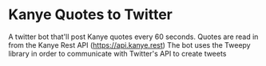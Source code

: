 # Kanye Quotes to Twitter
A twitter bot that'll post Kanye quotes every 60 seconds. 
Quotes are read in from the Kanye Rest API (https://api.kanye.rest)
The bot uses the Tweepy library in order to communicate with Twitter's API to create tweets
